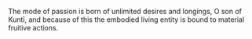 The mode of passion is born of unlimited desires and longings, O son of Kuntī, and because of this the embodied living entity is bound to material fruitive actions.